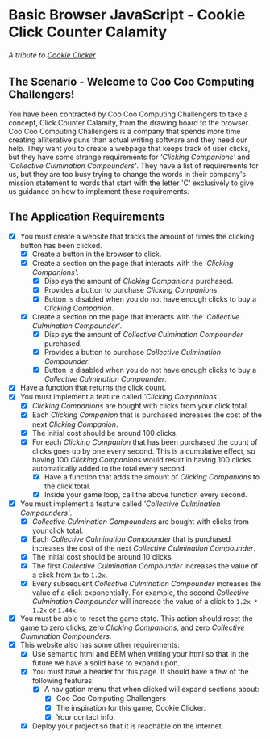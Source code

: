 # Basic Browser JavaScript - Cookie Click Counter Calamity

###### A tribute to [Cookie Clicker](https://orteil.dashnet.org/cookieclicker/)

## The Scenario - Welcome to Coo Coo Computing Challengers!
You have been contracted by Coo Coo Computing Challengers to take a concept, Click Counter Calamity, from the drawing board to the browser. Coo Coo Computing Challengers is a company that spends more time creating alliterative puns than actual writing software and they need our help.  They want you to create a webpage that keeps track of user clicks, but they have some strange requirements for _'Clicking Companions'_ and _'Collective Culmination Compounders'_.  They have a list of requirements for us, but they are too busy trying to change the words in their company's mission statement to words that start with the letter 'C' exclusively to give us guidance on how to implement these requirements.

## The Application Requirements
- [X] You must create a website that tracks the amount of times the clicking button has been clicked.
    - [X] Create a button in the browser to click.
    - [X] Create a section on the page that interacts with the _'Clicking Companions'_.
      - [X] Displays the amount of _Clicking Companions_ purchased.
      - [X] Provides a button to purchase _Clicking Companions_.
      - [X] Button is disabled when you do not have enough clicks to buy a _Clicking Companion_.
    - [X] Create a section on the page that interacts with the _'Collective Culmination Compounder'_.
      - [X] Displays the amount of _Collective Culmination Compounder_ purchased.
      - [X] Provides a button to purchase _Collective Culmination Compounder_.
      - [X] Button is disabled when you do not have enough clicks to buy a _Collective Culmination Compounder_.
- [X] Have a function that returns the click count.
- [X] You must implement a feature called _'Clicking Companions'_.
    - [X] _Clicking Companions_ are bought with clicks from your click total.
    - [X] Each _Clicking Companion_ that is purchased increases the cost of the next _Clicking Companion_.
    - [X] The initial cost should be around 100 clicks.
    - [X] For each _Clicking Companion_ that has been purchased the count of clicks goes up by one every second.  This is a cumulative effect, so having 100 _Clicking Companions_ would result in having 100 clicks automatically added to the total every second.
      - [X] Have a function that adds the amount of _Clicking Companions_ to the click total.
      - [X] Inside your game loop, call the above function every second.
- [X] You must implement a feature called _'Collective Culmination Compounders'_.
  - [X] _Collective Culmination Compounders_ are bought with clicks from your click total.
  - [X] Each _Collective Culmination Compounder_ that is purchased increases the cost of the next _Collective Culmination Compounder_.
  - [X] The initial cost should be around 10 clicks.
  - [X] The first _Collective Culmination Compounder_ increases the value of a click from `1x` to `1.2x`.
  - [X] Every subsequent _Collective Culmination Compounder_ increases the value of a click exponentially.  For example, the second _Collective Culmination Compounder_ will increase the value of a click to `1.2x * 1.2x` or `1.44x`.
- [X] You must be able to reset the game state.  This action should reset the game to zero clicks, zero _Clicking Companions_, and zero _Collective Culmination Compounders_.
- [X] This website also has some other requirements:
  - [X] Use semantic html and BEM when writing your html so that in the future we have a solid base to expand upon.
  - [X] You must have a header for this page.  It should have a few of the following features:
    - [X] A navigation menu that when clicked will expand sections about:
      - [X] Coo Coo Computing Challengers
      - [X] The inspiration for this game, Cookie Clicker.
      - [X] Your contact info.
  - [X] Deploy your project so that it is reachable on the internet.
